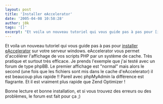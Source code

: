 ```yaml
---
layout: post
title: 'Installer eAccelerator'
date: '2005-04-08 10:58:28'
author: j0k
tags: '[]'
excerpt: "Et voila un nouveau tutoriel qui vous guide pas à pas pour [installer eAccelerator](http://www.j0k3r.net/php-installer-eaccelerator-23.html) sur votre serveur windows.     \neAccelerator vous permet d'accélérer l'affichage de vos scripts PHP par un système de cache. Très pratique et surtout très efficace. Je prends l'exemple que j'ai testé avec un forum de      …"
---
```


Et voila un nouveau tutoriel qui vous guide pas à pas pour [installer eAccelerator](http://www.j0k3r.net/php-installer-eaccelerator-23.html) sur votre serveur windows.
eAccelerator vous permet d'accélérer l'affichage de vos scripts PHP par un système de cache. Très pratique et surtout très efficace. Je prends l'exemple que j'ai testé avec un forum de type phpBB. Le premier affichage est "normal" mais alors le second (une fois que les fichiers sont mis dans le cache d'eAccelerator) il est beaucoup plus rapide !! Pareil avec phpMyAdmin la différence est flagrante.   Et il est vraiment plus rapide que Zend Optimizer !

Bonne lecture et bonne installation, et si vous trouvez des erreurs ou des problèmes, le forum est fait pour ça ;)
